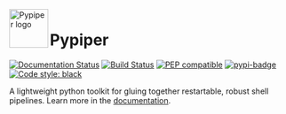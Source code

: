 <img src="https://raw.githubusercontent.com/databio/pypiper/master/logo_pypiper.svg?sanitize=true" alt="Pypiper logo" height="70" align="left"/>

# Pypiper

[![Documentation Status](https://readthedocs.org/projects/pypiper/badge/?version=latest)](http://pypiper.readthedocs.org/en/latest/?badge=latest)
[![Build Status](https://github.com/databio/pypiper/actions/workflows/run-pytest.yml/badge.svg)](https://github.com/databio/pypiper/actions/workflows/run-pytest.yml)
[![PEP compatible](https://pepkit.github.io/img/PEP-compatible-green.svg)](http://pepkit.github.io)
[![pypi-badge](https://img.shields.io/pypi/v/piper)](https://pypi.org/project/piper)
[![Code style: black](https://img.shields.io/badge/code%20style-black-000000.svg)](https://github.com/psf/black)

A lightweight python toolkit for gluing together restartable, robust shell pipelines. Learn more in the [documentation](http://pypiper.databio.org).
